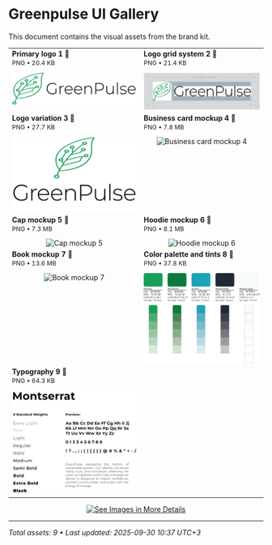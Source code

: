# Greenpulse UI Gallery
This document contains the visual assets from the brand kit.

<table>
  <tr>
    <td valign="top">
      <div align="left">
        <strong>Primary logo 1 🔽</strong><br>
        <span style="font-size:12px;">PNG • 20.4 KB</span>
      </div>
      <div align="center" style="margin-top:12px;">
        <img src="image-files/logo/Primary-logo-1.png" alt="Primary logo 1" style="max-width:100%; height:auto;">
      </div>
    </td>
    <td valign="top">
      <div align="left">
        <strong>Logo grid system 2 🔽</strong><br>
        <span style="font-size:12px;">PNG • 21.4 KB</span>
      </div>
      <div align="center" style="margin-top:12px;">
        <img src="image-files/logo/Logo-grid-system-2.png" alt="Logo grid system 2" style="max-width:100%; height:auto;">
      </div>
    </td>
  </tr>
  <tr>
    <td valign="top">
      <div align="left">
        <strong>Logo variation 3 🔽</strong><br>
        <span style="font-size:12px;">PNG • 27.7 KB</span>
      </div>
      <div align="center" style="margin-top:12px;">
        <img src="image-files/logo/logo-variation-3.png" alt="Logo variation 3" style="max-width:100%; height:auto;">
      </div>
    </td>
    <td valign="top">
      <div align="left">
        <strong>Business card mockup 4 🔽</strong><br>
        <span style="font-size:12px;">PNG • 7.8 MB</span>
      </div>
      <div align="center" style="margin-top:12px;">
        <img src="image-files/mockups/business-card mockup-4.png" alt="Business card mockup 4" style="max-width:100%; height:auto;">
      </div>
    </td>
  </tr>
  <tr>
    <td valign="top">
      <div align="left">
        <strong>Cap mockup 5 🔽</strong><br>
        <span style="font-size:12px;">PNG • 7.3 MB</span>
      </div>
      <div align="center" style="margin-top:12px;">
        <img src="image-files/mockups/cap-mockup-5.png" alt="Cap mockup 5" style="max-width:100%; height:auto;">
      </div>
    </td>
    <td valign="top">
      <div align="left">
        <strong>Hoodie mockup 6 🔽</strong><br>
        <span style="font-size:12px;">PNG • 8.1 MB</span>
      </div>
      <div align="center" style="margin-top:12px;">
        <img src="image-files/mockups/hoodie mockup-6.png" alt="Hoodie mockup 6" style="max-width:100%; height:auto;">
      </div>
    </td>
  </tr>
  <tr>
    <td valign="top">
      <div align="left">
        <strong>Book mockup 7 🔽</strong><br>
        <span style="font-size:12px;">PNG • 13.6 MB</span>
      </div>
      <div align="center" style="margin-top:12px;">
        <img src="image-files/mockups/book-mockup-7.png" alt="Book mockup 7" style="max-width:100%; height:auto;">
      </div>
    </td>
    <td valign="top">
      <div align="left">
        <strong>Color palette and tints 8 🔽</strong><br>
        <span style="font-size:12px;">PNG • 37.8 KB</span>
      </div>
      <div align="center" style="margin-top:12px;">
        <img src="image-files/color-pallete-and-typography/Color-pallete-and-tints-8.png" alt="Color palette and tints 8" style="max-width:100%; height:auto;">
      </div>
    </td>
  </tr>
  <tr>
    <td valign="top">
      <div align="left">
        <strong>Typography 9 🔽</strong><br>
        <span style="font-size:12px;">PNG • 64.3 KB</span>
      </div>
      <div align="center" style="margin-top:12px;">
        <img src="image-files/color-pallete-and-typography/Typography-9.png" alt="Typography 9" style="max-width:100%; height:auto;">
      </div>
    </td>
    <td valign="top"></td>
  </tr>
</table>

<p align="center">
  <a href="image-files/">
    <img src="https://img.shields.io/badge/See%20Images%20in%20More%20Details-2b90d9" alt="See Images in More Details" width="240" height="50">
  </a>
</p>

---
*Total assets: 9 • Last updated: 2025-09-30 10:37 UTC+3*